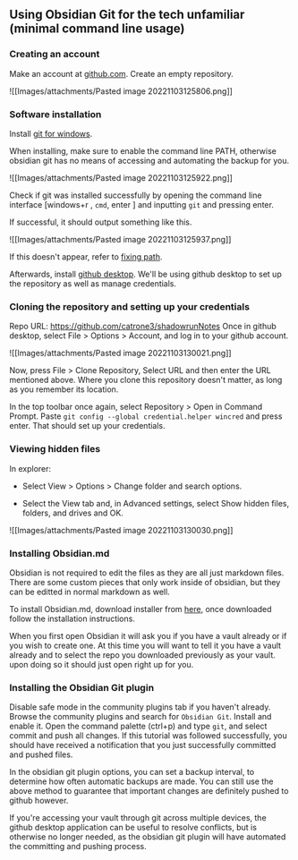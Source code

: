 ##  Using Obsidian Git for the tech unfamiliar (minimal command line usage)

### Creating an account

Make an account at [github.com](https://github.com/). Create an empty repository.

![[Images/attachments/Pasted image 20221103125806.png]]

### Software installation

Install [git for windows](https://git-scm.com/download/win). 

When installing, make sure to enable the command line PATH, otherwise obsidian git has no means of accessing and automating the backup for you.

![[Images/attachments/Pasted image 20221103125922.png]]

Check if git was installed successfully by opening the command line interface [windows+r , `cmd`, enter ] and inputting `git` and pressing enter.

If successful, it should output something like this.

![[Images/attachments/Pasted image 20221103125937.png]]

If this doesn't appear, refer to [fixing path](Fixing%20PATH.md).

Afterwards, install [github desktop](https://desktop.github.com/). We'll be using github desktop to set up the repository as well as manage credentials.

### Cloning the repository and setting up your credentials
Repo URL: https://github.com/catrone3/shadowrunNotes
Once in github desktop, select File > Options > Account, and log in to your github account.

![[Images/attachments/Pasted image 20221103130021.png]]

Now, press File > Clone Repository, Select URL and then enter the URL mentioned above. Where you clone this repository doesn't matter, as long as you remember its location.

In the top toolbar once again, select Repository > Open in Command Prompt. Paste `git config --global credential.helper wincred` and press enter. That should set up your credentials.

### Viewing hidden files
In explorer:

- Select View > Options > Change folder and search options.

- Select the View tab and, in Advanced settings, select Show hidden files, folders, and drives and OK.

![[Images/attachments/Pasted image 20221103130030.png]]

### Installing Obsidian.md

Obsidian is not required to edit the files as they are all just markdown files. There are some custom pieces that only work inside of obsidian, but they can be editted in normal markdown as well.

To install Obsidian.md, download installer from [here](https://obsidian.md/), once downloaded follow the installation instructions.

When you first open Obsidian it will ask you if you have a vault already or if you wish to create one. At this time you will want to tell it you have a vault already and to select the repo you downloaded previously as your vault. upon doing so it should just open right up for you.

### Installing the Obsidian Git plugin

Disable safe mode in the community plugins tab if you haven't already. Browse the community plugins and search for `Obsidian Git`. Install and enable it. Open the command palette (ctrl+p) and type `git`, and select commit and push all changes. If this tutorial was followed successfully, you should have received a notification that you just successfully committed and pushed files.

In the obsidian git plugin options, you can set a backup interval, to determine how often automatic backups are made. You can still use the above method to guarantee that important changes are definitely pushed to github however.

If you're accessing your vault through git across multiple devices, the github desktop application can be useful to resolve conflicts, but is otherwise no longer needed, as the obsidian git plugin will have automated the committing and pushing process.